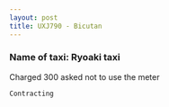 ```yaml
---
layout: post
title: UXJ790 - Bicutan
---
```


### Name of taxi: Ryoaki taxi

Charged 300 asked not to use the meter

```Contracting```
